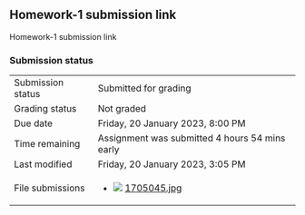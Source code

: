 <h2>Homework-1 submission link</h2>Homework-1 submission link<br />

<h3>Submission status</h3><table>
<tbody><tr>
<td>Submission status</td>
<td>Submitted for grading</td>
</tr>
<tr>
<td>Grading status</td>
<td>Not graded</td>
</tr>
<tr>
<td>Due date</td>
<td>Friday, 20 January 2023, 8:00 PM</td>
</tr>
<tr>
<td>Time remaining</td>
<td>Assignment was submitted 4 hours 54 mins early</td>
</tr>
<tr>
<td>Last modified</td>
<td>Friday, 20 January 2023, 3:05 PM</td>
</tr>
<tr>
<td>File submissions</td>
<td><ul><li><img src="file%5Cjpeg.png" /> <a href="file%5C1705045.jpg">1705045.jpg</a> 
</li></ul>

</td>
</tr>

</tbody>
</table>



